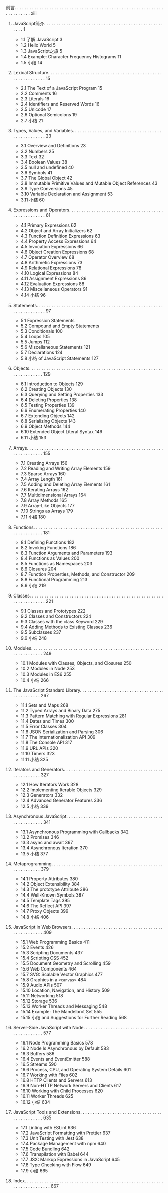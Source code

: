 

前言. . . . . . . . . . . . . . . . . . . . . . . . . . . . . . . . . . . . . . . . . . . . . . . . . . . . . . . . . . . . . . . . . . . . . . xiii

1. JavaScript简介. . . . . . . . . . . . . . . . . . . . . . . . . . . . . . . . . . . . . . . . . . . . . . . . . . . . 1 
    * 1.1 了解 JavaScript 3 
    * 1.2 Hello World 5 
    * 1.3 JavaScript之旅 5 
    * 1.4 Example: Character Frequency Histograms 11 
    * 1.5 小结 14

2. Lexical Structure. . . . . . . . . . . . . . . . . . . . . . . . . . . . . . . . . . . . . . . . . . . . . . . . . . . . . . . . . . . 15 
    * 2.1 The Text of a JavaScript Program 15 
    * 2.2 Comments 16 
    * 2.3 Literals 16 
    * 2.4 Identifiers and Reserved Words 16 
    * 2.5 Unicode 17 
    * 2.6 Optional Semicolons 19 
    * 2.7 小结 21
3. Types, Values, and Variables. . . . . . . . . . . . . . . . . . . . . . . . . . . . . . . . . . . . . . . . . . . . . . . . . 23 
    * 3.1 Overview and Definitions 23 
    * 3.2 Numbers 25 
    * 3.3 Text 32 
    * 3.4 Boolean Values 38 
    * 3.5 null and undefined 40 
    * 3.6 Symbols 41 
    * 3.7 The Global Object 42 
    * 3.8 Immutable Primitive Values and Mutable Object References 43 
    * 3.9 Type Conversions 45
    * 3.10 Variable Declaration and Assignment 53 
    * 3.11 小结 60
4. Expressions and Operators. . . . . . . . . . . . . . . . . . . . . . . . . . . . . . . . . . . . . . . . . . . . . . . . . . . 61 
    * 4.1 Primary Expressions 62 
    * 4.2 Object and Array Initializers 62 
    * 4.3 Function Definition Expressions 63 
    * 4.4 Property Access Expressions 64 
    * 4.5 Invocation Expressions 66 
    * 4.6 Object Creation Expressions 68 
    * 4.7 Operator Overview 68 
    * 4.8 Arithmetic Expressions 73 
    * 4.9 Relational Expressions 78 
    * 4.10 Logical Expressions 84 
    * 4.11 Assignment Expressions 86 
    * 4.12 Evaluation Expressions 88 
    * 4.13 Miscellaneous Operators 91 
    * 4.14 小结 96
5. Statements. . . . . . . . . . . . . . . . . . . . . . . . . . . . . . . . . . . . . . . . . . . . . . . . . . . . . . . . . . . . . . . . 97
    * 5.1 Expression Statements
    * 5.2 Compound and Empty Statements
    * 5.3 Conditionals 100 
    * 5.4 Loops 105 
    * 5.5 Jumps 112 
    * 5.6 Miscellaneous Statements 121 
    * 5.7 Declarations 124 
    * 5.8 小结 of JavaScript Statements 127
6. Objects. . . . . . . . . . . . . . . . . . . . . . . . . . . . . . . . . . . . . . . . . . . . . . . . . . . . . . . . . . . . . . . . . . 129 
    * 6.1 Introduction to Objects 129 
    * 6.2 Creating Objects 130 
    * 6.3 Querying and Setting Properties 133 
    * 6.4 Deleting Properties 138 
    * 6.5 Testing Properties 139 
    * 6.6 Enumerating Properties 140 
    * 6.7 Extending Objects 142 
    * 6.8 Serializing Objects 143 
    * 6.9 Object Methods 144 
    * 6.10 Extended Object Literal Syntax 146 
    * 6.11 小结 153
7. Arrays. . . . . . . . . . . . . . . . . . . . . . . . . . . . . . . . . . . . . . . . . . . . . . . . . . . . . . . . . . . . . . . . . . . 155 
    * 7.1 Creating Arrays 156 
    * 7.2 Reading and Writing Array Elements 159 
    * 7.3 Sparse Arrays 160 
    * 7.4 Array Length 161 
    * 7.5 Adding and Deleting Array Elements 161 
    * 7.6 Iterating Arrays 162 
    * 7.7 Multidimensional Arrays 164 
    * 7.8 Array Methods 165 
    * 7.9 Array-Like Objects 177 
    * 7.10 Strings as Arrays 179 
    * 7.11 小结 180
8. Functions. . . . . . . . . . . . . . . . . . . . . . . . . . . . . . . . . . . . . . . . . . . . . . . . . . . . . . . . . . . . . . . . 181 
    * 8.1 Defining Functions 182 
    * 8.2 Invoking Functions 186 
    * 8.3 Function Arguments and Parameters 193 
    * 8.4 Functions as Values 200 
    * 8.5 Functions as Namespaces 203 
    * 8.6 Closures 204 
    * 8.7 Function Properties, Methods, and Constructor 209 
    * 8.8 Functional Programming 213 
    * 8.9 小结 219
9. Classes. . . . . . . . . . . . . . . . . . . . . . . . . . . . . . . . . . . . . . . . . . . . . . . . . . . . . . . . . . . . . . . . . . . 221 
    * 9.1 Classes and Prototypes 222 
    * 9.2 Classes and Constructors 224 
    * 9.3 Classes with the class Keyword 229 
    * 9.4 Adding Methods to Existing Classes 236 
    * 9.5 Subclasses 237 
    * 9.6 小结 248
10. Modules. . . . . . . . . . . . . . . . . . . . . . . . . . . . . . . . . . . . . . . . . . . . . . . . . . . . . . . . . . . . . . . . . 249 
    * 10.1 Modules with Classes, Objects, and Closures 250 
    * 10.2 Modules in Node 253 
    * 10.3 Modules in ES6 255 
    * 10.4 小结 266
11. The JavaScript Standard Library. . . . . . . . . . . . . . . . . . . . . . . . . . . . . . . . . . . . . . . . . . . . . 267 
    * 11.1 Sets and Maps 268 
    * 11.2 Typed Arrays and Binary Data 275 
    * 11.3 Pattern Matching with Regular Expressions 281
    * 11.4 Dates and Times 300 
    * 11.5 Error Classes 304 
    * 11.6 JSON Serialization and Parsing 306 
    * 11.7 The Internationalization API 309 
    * 11.8 The Console API 317 
    * 11.9 URL APIs 320 
    * 11.10 Timers 323 
    * 11.11 小结 325
12. Iterators and Generators. . . . . . . . . . . . . . . . . . . . . . . . . . . . . . . . . . . . . . . . . . . . . . . . . . . 327
    * 12.1 How Iterators Work 328 
    * 12.2 Implementing Iterable Objects 329 
    * 12.3 Generators 332 
    * 12.4 Advanced Generator Features 336 
    * 12.5 小结 339
13. Asynchronous JavaScript. . . . . . . . . . . . . . . . . . . . . . . . . . . . . . . . . . . . . . . . . . . . . . . . . . . 341
    * 13.1 Asynchronous Programming with Callbacks 342 
    * 13.2 Promises 346 
    * 13.3 async and await 367 
    * 13.4 Asynchronous Iteration 370 
    * 13.5 小结 377
14. Metaprogramming. . . . . . . . . . . . . . . . . . . . . . . . . . . . . . . . . . . . . . . . . . . . . . . . . . . . . . . . 379
    * 14.1 Property Attributes 380 
    * 14.2 Object Extensibility 384 
    * 14.3 The prototype Attribute 386 
    * 14.4 Well-Known Symbols 387 
    * 14.5 Template Tags 395 
    * 14.6 The Reflect API 397 
    * 14.7 Proxy Objects 399 
    * 14.8 小结 406
15. JavaScript in Web Browsers. . . . . . . . . . . . . . . . . . . . . . . . . . . . . . . . . . . . . . . . . . . . . . . . . 409
    * 15.1 Web Programming Basics 411 
    * 15.2 Events 426 
    * 15.3 Scripting Documents 437 
    * 15.4 Scripting CSS 452 
    * 15.5 Document Geometry and Scrolling 459 
    * 15.6 Web Components 464 
    * 15.7 SVG: Scalable Vector Graphics 477 
    * 15.8 Graphics in a `<canvas>` 484
    * 15.9 Audio APIs 507 
    * 15.10 Location, Navigation, and History 509 
    * 15.11 Networking 518 
    * 15.12 Storage 536 
    * 15.13 Worker Threads and Messaging 548 
    * 15.14 Example: The Mandelbrot Set 555 
    * 15.15 小结 and Suggestions for Further Reading 568
16. Server-Side JavaScript with Node. . . . . . . . . . . . . . . . . . . . . . . . . . . . . . . . . . . . . . . . . . . . 577 
    * 16.1 Node Programming Basics 578 
    * 16.2 Node Is Asynchronous by Default 583 
    * 16.3 Buffers 586 
    * 16.4 Events and EventEmitter 588 
    * 16.5 Streams 590 
    * 16.6 Process, CPU, and Operating System Details 601 
    * 16.7 Working with Files 602 
    * 16.8 HTTP Clients and Servers 613 
    * 16.9 Non-HTTP Network Servers and Clients 617 
    * 16.10 Working with Child Processes 620 
    * 16.11 Worker Threads 625 
    * 16.12 小结 634
17. JavaScript Tools and Extensions. . . . . . . . . . . . . . . . . . . . . . . . . . . . . . . . . . . . . . . . . . . . . 635 
    * 17.1 Linting with ESLint 636 
    * 17.2 JavaScript Formatting with Prettier 637 
    * 17.3 Unit Testing with Jest 638 
    * 17.4 Package Management with npm 640 
    * 17.5 Code Bundling 642 
    * 17.6 Transpilation with Babel 644 
    * 17.7 JSX: Markup Expressions in JavaScript 645 
    * 17.8 Type Checking with Flow 649 
    * 17.9 小结 665
18. Index. . . . . . . . . . . . . . . . . . . . . . . . . . . . . . . . . . . . . . . . . . . . . . . . . . . . . . . . . . . . . . . . . . . . . . . 667